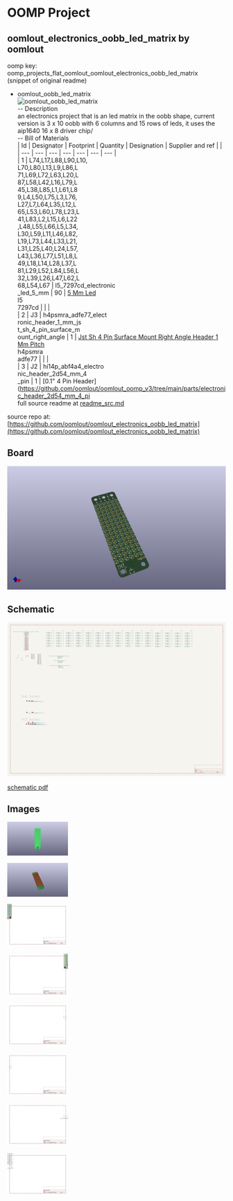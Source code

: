 # OOMP Project  
## oomlout_electronics_oobb_led_matrix  by oomlout  
  
oomp key: oomp_projects_flat_oomlout_oomlout_electronics_oobb_led_matrix  
(snippet of original readme)  
  
- oomlout_oobb_led_matrix  
![oomlout_oobb_led_matrix](oomp/current/working/kicad_pcb_3d.png)  
-- Description  
an electronics project that is an led matrix in the oobb shape, current version is 3 x 10 oobb with 6 columns and 15 rows of leds, it uses the aip1640 16 x 8 driver chip/  
-- Bill of Materials  
| Id | Designator | Footprint | Quantity | Designation | Supplier and ref |  |  
| --- | --- | --- | --- | --- | --- | --- |  
| 1 | L74,L17,L88,L90,L10,<br>L70,L80,L13,L9,L86,L<br>71,L69,L72,L63,L20,L<br>87,L58,L42,L16,L79,L<br>45,L38,L85,L1,L61,L8<br>9,L4,L50,L75,L3,L76,<br>L27,L7,L64,L35,L12,L<br>65,L53,L60,L78,L23,L<br>41,L83,L2,L15,L6,L22<br>,L48,L55,L66,L5,L34,<br>L30,L59,L11,L46,L82,<br>L19,L73,L44,L33,L21,<br>L31,L25,L40,L24,L57,<br>L43,L36,L77,L51,L8,L<br>49,L18,L14,L28,L37,L<br>81,L29,L52,L84,L56,L<br>32,L39,L26,L47,L62,L<br>68,L54,L67 | l5_7297cd_electronic<br>_led_5_mm | 90 | [5 Mm Led](https://github.com/oomlout/oomlout_oomp_v3/tree/main/parts/electronic_led_5_mm)<br>l5<br>7297cd |  |  |  
| 2 | J3 | h4psmra_adfe77_elect<br>ronic_header_1_mm_js<br>t_sh_4_pin_surface_m<br>ount_right_angle | 1 | [Jst Sh 4 Pin Surface Mount Right Angle Header 1 Mm Pitch](https://github.com/oomlout/oomlout_oomp_v3/tree/main/parts/electronic_header_1_mm_jst_sh_4_pin_surface_mount_right_angle)<br>h4psmra<br>adfe77 |  |  |  
| 3 | J2 | hi14p_abf4a4_electro<br>nic_header_2d54_mm_4<br>_pin | 1 | [0.1" 4 Pin Header](https://github.com/oomlout/oomlout_oomp_v3/tree/main/parts/electronic_header_2d54_mm_4_pi  
  full source readme at [readme_src.md](readme_src.md)  
  
source repo at: [https://github.com/oomlout/oomlout_electronics_oobb_led_matrix](https://github.com/oomlout/oomlout_electronics_oobb_led_matrix)  
## Board  
  
[![working_3d.png](working_3d_600.png)](working_3d.png)  
## Schematic  
  
[![working_schematic.png](working_schematic_600.png)](working_schematic.png)  
  
[schematic pdf](working_schematic.pdf)  
## Images  
  
[![working_3D_bottom.png](working_3D_bottom_140.png)](working_3D_bottom.png)  
  
[![working_3D_top.png](working_3D_top_140.png)](working_3D_top.png)  
  
[![working_assembly_page_01.png](working_assembly_page_01_140.png)](working_assembly_page_01.png)  
  
[![working_assembly_page_02.png](working_assembly_page_02_140.png)](working_assembly_page_02.png)  
  
[![working_assembly_page_03.png](working_assembly_page_03_140.png)](working_assembly_page_03.png)  
  
[![working_assembly_page_04.png](working_assembly_page_04_140.png)](working_assembly_page_04.png)  
  
[![working_assembly_page_05.png](working_assembly_page_05_140.png)](working_assembly_page_05.png)  
  
[![working_assembly_page_06.png](working_assembly_page_06_140.png)](working_assembly_page_06.png)  

